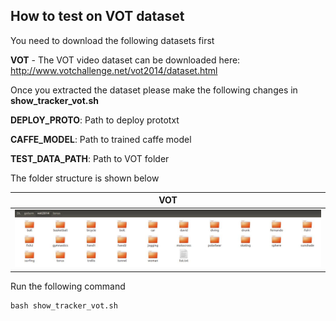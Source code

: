 ## How to test on VOT dataset

You need to download the following datasets first 

**VOT** - The VOT video dataset can be downloaded here: http://www.votchallenge.net/vot2014/dataset.html

Once you extracted the dataset please make the following changes in __show_tracker_vot.sh__

**DEPLOY_PROTO**: Path to deploy prototxt

**CAFFE_MODEL**: Path to trained caffe model

**TEST_DATA_PATH**: Path to VOT folder

The folder structure is shown below

|VOT           |
|------------------------|
|![](https://github.com/nrupatunga/PY-GOTURN/blob/goturn-0.1/doc/images/vot.jpg)|

Run the following command
```
bash show_tracker_vot.sh

```

